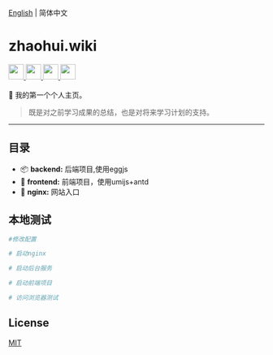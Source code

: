 [English](./README.md) | 简体中文

# zhaohui.wiki 

<div align="left">
<a href="https://reactjs.org/">
<img src="http://www.runoob.com/wp-content/uploads/2016/02/react.png" width="30" hegiht="30"/>
</a>
<a  href="https://umijs.org/zh/">
<img src="https://camo.githubusercontent.com/ba05c0ec5085fc7ecb51b4e1c0e369b77b548fee/68747470733a2f2f67772e616c697061796f626a656374732e636f6d2f7a6f732f726d73706f7274616c2f435a634a73584f5843714962676c426a547257732e706e67" width="30" hegiht="30"/> 
</a>
<a href="https://ant.design/index-cn">
<img src="https://gw.alipayobjects.com/zos/rmsportal/KDpgvguMpGfqaHPjicRK.svg" width="30" hegiht="30" />
</a>
<a href="https://eggjs.org/zh-cn/"> 
<img src="https://avatars2.githubusercontent.com/u/15833670?s=200&v=4" width="30" hegiht="30" />
</a>
</div>
<br/>
🌋 我的第一个个人主页。 

>既是对之前学习成果的总结，也是对将来学习计划的支持。

---

## 目录

* 📦 **backend:** 后端项目,使用eggjs
* 🏈 **frontend:** 前端项目，使用umijs+antd
* 🎉 **nginx:** 网站入口

## 本地测试

```bash
#修改配置

# 启动nginx

# 启动后台服务

# 启动前端项目

# 访问浏览器测试

```

## License

[MIT](https://github.com/2581543189/zhaohui_wiki/blob/dev/LICENSE)

